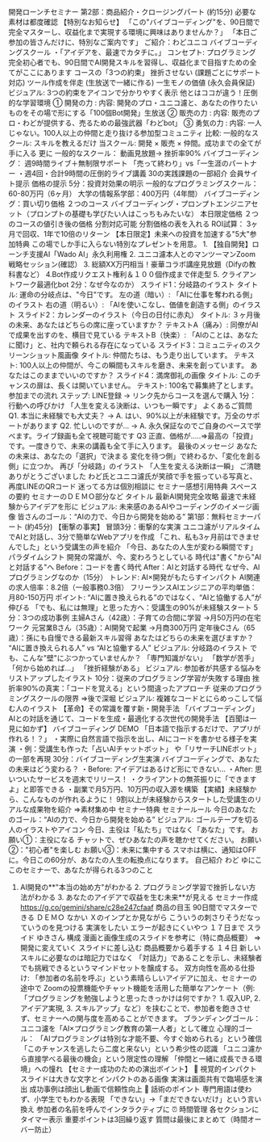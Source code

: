 開発ローンチセミナー
第2部：商品紹介・クロージングパート (約15分) 必要な素材は都度確認
【特別なお知らせ】
「この"バイブコーディング"を、90日間で完全マスターし、収益化まで実現する環境に興味はありませんか？」 「本日ご参加の皆さんだけに、特別なご案内です」
ご紹介：わどユニコ バイブコーディングスクール
・「アイデアを、最速でカタチに。」
コンセプト:  プログラミング完全初心者でも、90日間でAI開発スキルを習得し、収益化まで目指すための全てがここにあります
コースの「3つの約束」
挫折させない (課題ごとにサポート対応)   ツール作成を伴走 (生放送で一緒に作る)   一生モノの価値 (永久会員保証)
ビジュアル: 3つの約束をアイコンで分かりやすく表示
他とはココが違う！圧倒的な学習環境
① 開発の力 :  内容: 開発のプロ・ユニコ濾と、あなたの作りたいものをその場で形にする「100個Bot開発」生放送  ② 販売の力 :  内容: 販売のプロ・わどが提供する、売るための最強武器「わどbot」  ③ 勇気の力 :  内容: 一人じゃない。100人以上の仲間と走り抜ける参加型コミュニティ
比較:  一般的なスクール: スキルを教えるだけ  当スクール: 開発 × 販売 × 仲間。成功までの全てが手に入る
更に
一般的なスクール： 動画見放題→ 挫折率90% バイブコーディング： 週9時間ライブ＋無制限サポート 「売って終わり」vs「一生涯のパートナー
・週4回・合計9時間の圧倒的ライブ講義
30の実践課題の一部紹介
会員サイト提示
価格の提示
5分：投資対効果の明示  一般的なプログラミングスクール：60-80万円（6ヶ月） 大学の情報系学部：400万円（4年間） バイブコーディング：買い切り価格
２つのコース バイブコーディング・プロンプトエンジニアセット（プロンプトの基礎も学びたい人はこっちもみたいな）
本日限定価格
２つのコースの値引き後の価格
分割対応可能
分割価格の表を入れる
ROI試算： 3ヶ月で回収、1年で10倍のリターン
【本日限定】未来への投資を加速する"5大"参加特典
この場でしか手に入らない特別なプレゼントを用意。 1. 【独自開発】ローンチ支援AI「Wado AI」永久利用権 2. ユニコ濾本人とのマンツーマンZoom戦略セッション(確認） 3. 総額XX万円相当！豪華コラボ講座見放題（Difyの教科書など） 4.Bot作成リクエスト権利＆１００個作成まで伴走型 5. クライアントワーク最適化bot
2分：なぜ今なのか）
スライド1：分岐路のイラスト  タイトル: 運命の分岐点は、"今日"です。   左の道（暗い）: 「AIに仕事を奪われる側」のイラスト    右の道（明るい）: 「AIを使いこなし、価値を創造する側」のイラスト
スライド2：カレンダーのイラスト（今日の日付に赤丸）  タイトル: ３ヶ月後の未来、あなたはどちらの席に座っていますか？   テキストA（痛み）: 同僚がAIで成果を出すのを、横目で見ている     テキストB（快楽）: 「AIのことは、あなたに聞け」と、社内で頼られる存在になっている
スライド3：コミュニティのスクリーンショット風画像  タイトル: 仲間たちは、もう走り出しています。   テキスト: 100人以上の仲間が、今この瞬間もスキルを磨き、未来を創っています。  あなたはこのままでいいのですか？
スライド4：満席御礼の画像  タイトル: このチャンスの扉は、長くは開いていません。  テキスト: 100名で募集終了とします。
参加までの流れ
ステップ:  LINE登録 → リンク先からコースを選んで購入
1分：行動への呼びかけ  「人生を変える決断は、いつも一瞬です」
よくあるご質問
Q1. 本当に未経験でも大丈夫？ → A. はい、90%以上が未経験です。万全のサポートがあります Q2. 忙しいのですが… → A. 永久保証なのでご自身のペースで学べます。ライブ録画も全て視聴可能です Q3  正直、価格が.....⇒最高の「投資」です。一度きりで、未来の講義も全て手に入ります。
最後のメッセージ
あなたの未来は、あなたの「選択」で決まる
変化を待つ側」で終わるか、「変化を創る側」に立つか。
再び「分岐路」のイラスト
「人生を変える決断は一瞬」
ご清聴ありがとうございました
わど氏とユニコ濾氏が笑顔で手を振っている写真と、再度LINEのQRコード
迷ってる方は個別相談に
セミナー感想引用特典
スペースの要約 セミナーのＤＥＭＯ部分など
タイトル
最新AI開発完全攻略 最速で未経験からアイデアを形に
ビジュアル: 未来感のあるAIやコーディングのイメージ画像
皆さんのゴール：“AIの力で、今日から開発を始める”
第1部：無料セミナーパート (約45分)
【衝撃の事実】
冒頭3分：衝撃的な実演  ユニコ濾がリアルタイムでAIと対話し、3分で簡単なWebアプリを作成 「これ、私も3ヶ月前はできませんでした」という受講生の声を紹介 「今日、あなたの人生が変わる瞬間です」
パラダイムシフト 開発の常識が、今、変わろうとしている
時代は"書く"から"AIと対話する"へ
Before：コードを書く時代
After：AIと対話する時代
なぜ今、AIプログラミングなのか（15分）
トレンド: AI×開発がもたらすインパクト
AI関連の求人倍率：8.2倍（一般事務0.3倍） フリーランスAIエンジニアの平均単価：月80-150万円
ポイント: “AIに置き換えられる”のではなく、“AIと協働する人”が伸びる
「でも、私には無理」と思った方へ：受講生の90%が未経験スタート
5分：3つの成功事例  主婦Aさん（42歳）：子育ての合間に学習 →月50万円の在宅ワーク 元営業Bさん（35歳）：AI開発で起業 →月商300万円 定年後Cさん（65歳）：孫にも自慢できる最新スキル習得
あなたはどちらの未来を選びますか？
“AIに置き換えられる人” vs “AIと協働する人”
ビジュアル: 分岐路のイラスト
でも、こんな"壁"にぶつかっていませんか？
「専門知識がない」
「数学が苦手」
「何から始めれば…」
「挫折経験がある」
ビジュアル: 参加者が共感する悩みをリストアップしたイラスト
10分：従来のプログラミング学習が失敗する理由
挫折率90%の真実：「コードを覚える」という間違ったアプローチ
従来のプログラミングスクールの限界 ⇒後で深堀
ビジュアル: 複雑なコードとにらめっこして悩む人のイラスト
【革命】その常識を覆す新・開発手法
「バイブコーディング」
AIとの対話を通じて、コードを生成・最適化する次世代の開発手法
【百聞は一見に如かず】
バイブコーディング DEMO
「日本語で指示するだけで、アプリが作れる！？」 ・実際に自然言語で指示を出し、AIにコードを書かせる様子を実演 ・例：受講生も作った「占いAIチャットボット」 や「リサーチLINEボット」 の一部を再現
30分：バイブコーディング生実演
バイブコーディングで、あなたの未来はどう変わる？
・Before: アイデアはあるけど形にできない…
・After: 思いついたサービスを週末でリリース！ ・クライアントの無茶振りに「できますよ」と即答できる ・副業で月5万円、10万円の収入源を構築
【実績】未経験から、こんなものが作れるように！
9割以上が未経験からスタートした受講生のリアルな成果物を紹介 ⇒素材集め中
セミナー特典
セミナールール
今日のあなたのゴール：“AIの力で、今日から開発を始める”
ビジュアル: ゴールテープを切る人のイラストやアイコン
今日、主役は「私たち」ではなく「あなた」です。
お願い①：主役になる
チャットで、ぜひあなたの声を聴かせてください。
お願い②："初心者"を楽しむ
お願い③：未来に集中する
スマホは横に、通知はOFFに。今日この60分が、あなたの人生の転換点になります。
自己紹介
わど
ゆにこ
このセミナーで、あなたが得られる3つのこと
1. AI開発の**"本当の始め方"がわかる 2. プログラミング学習で挫折しない方法がわかる 3. あなたのアイデアで収益を生む未来**が見える
セミナー作成
https://g.co/gemini/share/c28e247cfaaf
商品の目玉
90日間でマスターできる
ＤＥＭＯ
なかい
Ｘのインプとか見ながら こういうの刺さりそうだなっていうのを見つける
実演をしたい エラーが起きにくいやつ
１７日まで
スライド
ゆきさん
構成
漫画と画像生成のスライドを参考に（特に商品概要） ⇒開発に変えていく
スライドに差し込む
商品概要から着手する
１４日
新しいスキルに必要なのは暗記力ではなく 「対話力」であることを示し、未経験者でも挑戦できるというマインドセットを醸成する。
双方向性を高める仕掛け:  「参加者の名前を呼ぶ」という素晴らしいアイデアに加え、セミナーの途中で  Zoomの投票機能やチャット機能を活用した簡単なアンケート（例: 「プログラミングを勉強しようと思ったきっかけは何ですか？ 1. 収入UP, 2. アイデア実現, 3. スキルアップ」など）を挟むことで、参加者を飽きさせず、セミナーへの関与度を高めることができます。
ブランディングゴール：  ユニコ濾を「AI×プログラミング教育の第一人者」として確立
心理的ゴール：  「AIプログラミングは特別な才能不要、今すぐ始められる」という確信 「このチャンスを逃したら二度と来ない」という希少性の認識 「ユニコ濾から直接学べる最後の機会」という限定性の理解 「仲間と一緒に成長できる環境」への憧れ
【セミナー成功のための演出ポイント】  視覚的インパクト  スライドは大きな文字とインパクトのある画像 実演は画面共有で臨場感を演出 成功事例は顔出し動画で信頼性向上   話術のポイント  専門用語は使わず、小学生でもわかる表現 「できない」→「まだできないだけ」という言い換え 参加者の名前を呼んでインタラクティブに  ⏰ 時間管理  各セクションにタイマー表示 重要ポイントは3回繰り返す 質問は最後にまとめて（時間オーバー防止）
